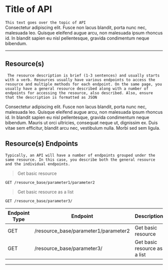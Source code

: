 # Title of API
`This text goes over the topic of API` <br>
Consectetur adipiscing elit.
Fusce non lacus blandit, porta nunc nec, malesuada leo. Quisque eleifend
augue arcu, non malesuada ipsum rhoncus id. In blandit sapien eu nisl
pellentesque, gravida condimentum neque bibendum.

---

## Resource(s)
`
The resource description is brief (1-3 sentences) and usually starts with
a verb. Resources usually have various endpoints to access the resource and
multiple methods for each endpoint. On the same page, you usually have a
general resource described along with a number of endpoints for accessing
the resource, also described. Also, ensure that the description is
formatted as JSON`<br>

Consectetur adipiscing elit.
Fusce non lacus blandit, porta nunc nec, malesuada leo. Quisque eleifend
augue arcu, non malesuada ipsum rhoncus id. In blandit sapien eu nisl
pellentesque, gravida condimentum neque bibendum. Mauris ut orci ultricies,
consequat neque ut, dignissim ex. Duis vitae sem efficitur, blandit arcu nec,
vestibulum nulla. Morbi sed sem ligula.

## Resource(s) Endpoints

`
Typically, an API will have a number of endpoints grouped under the
same resource. In this case, you describe both the general resource
and the individual endpoints.
`<br>

> Get basic resource
```
GET /resource_base/parameter1/parameter2
```

> Get basic resource as a list
```
GET /resource_base/parameter3/
```


| Endpoint Type | Endpoint | Description |
| ----------- | ----------- | ----------- |
| GET | /resource_base/parameter1/parameter2 | Get basic resource |
| GET | /resource_base/parameter3/ | Get basic resource as a list |


---
